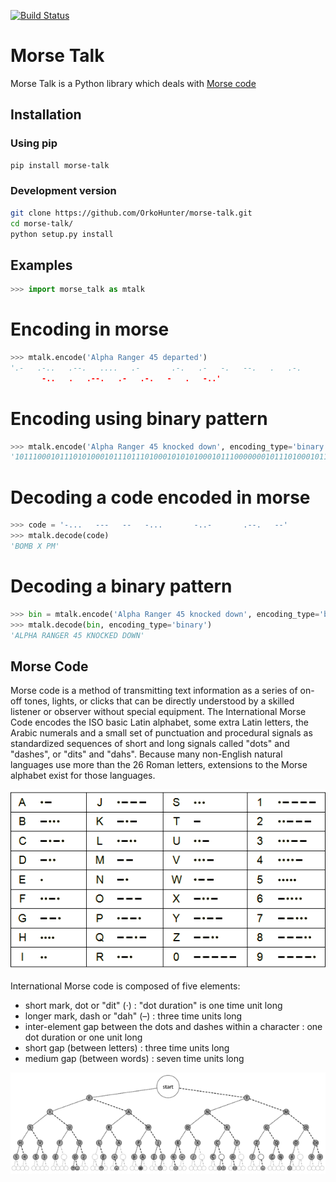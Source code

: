 [![Build Status](https://travis-ci.org/OrkoHunter/morse-talk.svg?branch=master)](https://travis-ci.org/OrkoHunter/morse-talk)

# Morse Talk
Morse Talk is a Python library which deals with [Morse code](http://en.wikipedia.org/wiki/Morse_code)

## Installation

### Using pip
```sh
pip install morse-talk
```

### Development version
```sh
git clone https://github.com/OrkoHunter/morse-talk.git
cd morse-talk/
python setup.py install
```

## Examples
```python
>>> import morse_talk as mtalk
```
# Encoding in morse
```python
>>> mtalk.encode('Alpha Ranger 45 departed')
'.-   .-..   .--.   ....   .-       .-.   .-   -.   --.   .   .-.       ....-   .....
       -..   .   .--.   .-   .-.   -   .   -..'
```

# Encoding using binary pattern
```python
>>> mtalk.encode('Alpha Ranger 45 knocked down', encoding_type='binary')
'101110001011101010001011101110100010101010001011100000001011101000101110001110100011101110100010001011101000000010101010111000101010101000000011101011100011101000111011101110001110101110100011101011100010001110101000000011101010001110111011100010111011100011101'
```

# Decoding a code encoded in morse
```python
>>> code = '-...   ---   --   -...       -..-       .--.   --'
>>> mtalk.decode(code)
'BOMB X PM'
```

# Decoding a binary pattern
```python
>>> bin = mtalk.encode('Alpha Ranger 45 knocked down', encoding_type='binary')
>>> mtalk.decode(bin, encoding_type='binary')
'ALPHA RANGER 45 KNOCKED DOWN'
```

## Morse Code
Morse code is a method of transmitting text information as a series of on-off
tones, lights, or clicks that can be directly understood by a skilled listener 
or observer without special equipment. The International Morse Code encodes the
ISO basic Latin alphabet, some extra Latin letters, the Arabic numerals and a 
small set of punctuation and procedural signals as standardized sequences of 
short and long signals called "dots" and "dashes", or "dits" and "dahs". 
Because many non-English natural languages use more than the 26 Roman letters, 
extensions to the Morse alphabet exist for those languages.

![Morse Code table](files/images/code_chart.png "Chart of the Morse Code letters")

International Morse code is composed of five elements:

* short mark, dot or "dit" (·) : "dot duration" is one time unit long
* longer mark, dash or "dah" (–) : three time units long
* inter-element gap between the dots and dashes within a character : one dot duration or one unit long
* short gap (between letters) : three time units long
* medium gap (between words) : seven time units long

![Morse Code graph](files/images/code_graph.png "A graphical representation of the dichotomic search table: the user branches left at every dot and right at every dash until the character is finished.")
